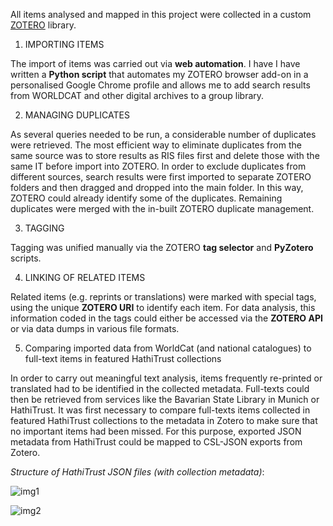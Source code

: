 All items analysed and mapped in this project were collected in a custom [ZOTERO](zotero.org) library.

1) IMPORTING ITEMS

The import of items was carried out via **web automation**. I have I have written a **Python script** that automates my ZOTERO browser add-on in a personalised Google Chrome profile and allows me to add search results from WORLDCAT and other digital archives to a group library. 

2) MANAGING DUPLICATES

As several queries needed to be run, a considerable number of duplicates were retrieved. The most efficient way to eliminate duplicates from the same source was to store results as RIS files first and delete those with the same IT before import into ZOTERO. In order to exclude duplicates from different sources, search results were first imported to separate ZOTERO folders and then dragged and dropped into the main folder. In this way, ZOTERO could already identify some of the duplicates. Remaining duplicates were merged with the in-built ZOTERO duplicate management.

3) TAGGING

Tagging was unified manually via the ZOTERO **tag selector** and **PyZotero** scripts.

4) LINKING OF RELATED ITEMS

Related items (e.g. reprints or translations) were marked with special tags, using the unique **ZOTERO URI** to identify each item. For data analysis, this information coded in the tags could either be accessed via the **ZOTERO API** or via data dumps in various file formats.

5) Comparing imported data from WorldCat (and national catalogues) to full-text items in featured HathiTrust collections

In order to carry out meaningful text analysis, items frequently re-printed or translated had to be identified in the collected metadata. Full-texts could then be retrieved from services like the Bavarian State Library in Munich or HathiTrust. It was first necessary to compare full-texts items collected in featured HathiTrust collections to the metadata in Zotero to make sure that no important items had been missed. For this purpose, exported JSON metadata from HathiTrust could be mapped to CSL-JSON exports from Zotero.

*Structure of HathiTrust JSON files (with collection metadata)*:

![img1]("Screenshots_INSULAE_data-issues/JSONstructure_HathiTrust.png")

![img2]("Screenshots_INSULAE_data-issues/JSONstructure_HathiTrust_CollectionInfo.png")



